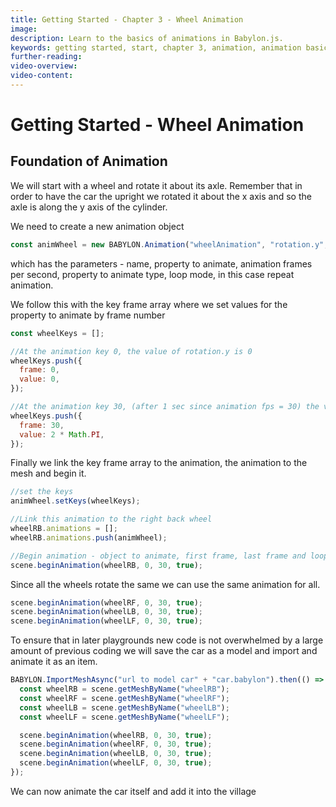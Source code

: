 ```yaml
---
title: Getting Started - Chapter 3 - Wheel Animation
image:
description: Learn to the basics of animations in Babylon.js.
keywords: getting started, start, chapter 3, animation, animation basics
further-reading:
video-overview:
video-content:
---
```


# Getting Started - Wheel Animation

## Foundation of Animation

We will start with a wheel and rotate it about its axle. Remember that in order to have the car the upright we rotated it about the x axis and so the axle is along the y axis of the cylinder.

We need to create a new animation object

```javascript
const animWheel = new BABYLON.Animation("wheelAnimation", "rotation.y", 30, BABYLON.Animation.ANIMATIONTYPE_FLOAT, BABYLON.Animation.ANIMATIONLOOPMODE_CYCLE);
```

which has the parameters - name, property to animate, animation frames per second, property to animate type, loop mode, in this case repeat animation.

We follow this with the key frame array where we set values for the property to animate by frame number

```javascript
const wheelKeys = [];

//At the animation key 0, the value of rotation.y is 0
wheelKeys.push({
  frame: 0,
  value: 0,
});

//At the animation key 30, (after 1 sec since animation fps = 30) the value of rotation.y is 2PI for a complete rotation
wheelKeys.push({
  frame: 30,
  value: 2 * Math.PI,
});
```

Finally we link the key frame array to the animation, the animation to the mesh and begin it.

```javascript
//set the keys
animWheel.setKeys(wheelKeys);

//Link this animation to the right back wheel
wheelRB.animations = [];
wheelRB.animations.push(animWheel);

//Begin animation - object to animate, first frame, last frame and loop if true
scene.beginAnimation(wheelRB, 0, 30, true);
```

<Playground id="#KDPAQ9#14" title="Simple Wheel Animation" description="Simple demonstration of animating one of the car's wheels." image="/img/playgroundsAndNMEs/gettingStartedWheelAnimation1.jpg"/>

Since all the wheels rotate the same we can use the same animation for all.

```javascript
scene.beginAnimation(wheelRF, 0, 30, true);
scene.beginAnimation(wheelLB, 0, 30, true);
scene.beginAnimation(wheelLF, 0, 30, true);
```

To ensure that in later playgrounds new code is not overwhelmed by a large amount of previous coding we will save the car as a model and import and animate it as an item.

```javascript
BABYLON.ImportMeshAsync("url to model car" + "car.babylon").then(() => {
  const wheelRB = scene.getMeshByName("wheelRB");
  const wheelRF = scene.getMeshByName("wheelRF");
  const wheelLB = scene.getMeshByName("wheelLB");
  const wheelLF = scene.getMeshByName("wheelLF");

  scene.beginAnimation(wheelRB, 0, 30, true);
  scene.beginAnimation(wheelRF, 0, 30, true);
  scene.beginAnimation(wheelLB, 0, 30, true);
  scene.beginAnimation(wheelLF, 0, 30, true);
});
```

<Playground id="#KDPAQ9#15" title="Animating All 4 Wheels" description="Adding the wheel animation to all 4 tires." image="/img/playgroundsAndNMEs/gettingStartedWheelAnimation2.jpg"/>

We can now animate the car itself and add it into the village
